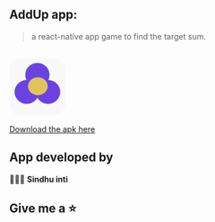 ## AddUp app: 

> a react-native app game to find the target sum.

<br/>
<img src="./assets/icon.png" width="100" style="border-radius:20px">

[Download the apk here]()

## App developed by 
👩🏻‍💻 **Sindhu inti** 

## Give me a ⭐